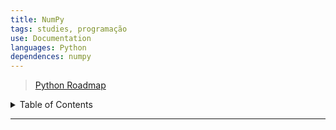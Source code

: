 ```yaml
---
title: NumPy
tags: studies, programação
use: Documentation
languages: Python
dependences: numpy
---
```

> [Python Roadmap](./README.md)

<details> <summary>Table of Contents</summary>

- [](#)

</details>

---

